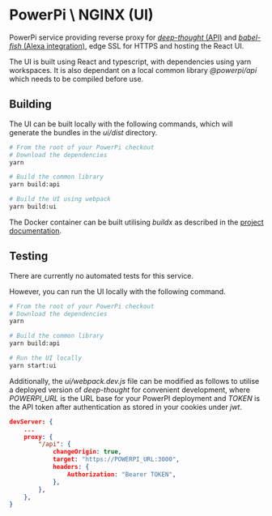 # PowerPi \ NGINX (UI)

PowerPi service providing reverse proxy for [_deep-thought_ (API)](../deep-thought/README.md) and [_babel-fish_ (Alexa integration)](../babel-fish/README.md), edge SSL for HTTPS and hosting the React UI.

The UI is built using React and typescript, with dependencies using yarn workspaces. It is also dependant on a local common library _@powerpi/api_ which needs to be compiled before use.

## Building

The UI can be built locally with the following commands, which will generate the bundles in the _ui/dist_ directory.

```bash
# From the root of your PowerPi checkout
# Download the dependencies
yarn

# Build the common library
yarn build:api

# Build the UI using webpack
yarn build:ui
```

The Docker container can be built utilising _buildx_ as described in the [project documentation](../README.md#Building).

## Testing

There are currently no automated tests for this service.

However, you can run the UI locally with the following command.

```bash
# From the root of your PowerPi checkout
# Download the dependencies
yarn

# Build the common library
yarn build:api

# Run the UI locally
yarn start:ui
```

Additionally, the _ui/webpack.dev.js_ file can be modified as follows to utilise a deployed version of _deep-thought_ for convenient development, where _POWERPI_URL_ is the URL base for your PowerPI deployment and _TOKEN_ is the API token after authentication as stored in your cookies under _jwt_.

```json
devServer: {
    ...
    proxy: {
        "/api": {
            changeOrigin: true,
            target: "https://POWERPI_URL:3000",
            headers: {
                Authorization: "Bearer TOKEN",
            },
        },
    },
}
```
